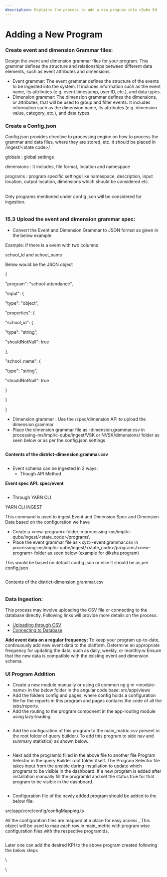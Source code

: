 ```yaml
---
description: Explains the process to add a new program into cQube Ed
---
```


# Adding a New Program

### Create event and dimension Grammar files:

Design the event and dimension grammar files for your program. This grammar defines the structure and relationships between different data elements, such as event attributes and dimensions.

* Event grammar: The event grammar defines the structure of the events to be ingested into the system. It includes information such as the event name, its attributes (e.g. event timestamp, user ID, etc.), and data types.
* Dimension grammar: The dimension grammar defines the dimensions, or attributes, that will be used to group and filter events. It includes information such as the dimension name, its attributes (e.g. dimension value, category, etc.), and data types.

### Create a Config.json

Config.json provides directive to processing engine on how to process the grammar and data files, where they are stored, etc. it should be placed in /ingest/\<state code>/

globals : global settings

dimensions : It includes, file format, location and namespace

programs : program specific settings like namespace, description, input location, output location, dimensions which should be considered etc.

\
Only programs mentioned under config.json will be considered for ingestion.

<figure><img src="https://lh4.googleusercontent.com/94rz7Ht5A0rWOEcm6PWJ6U5RWObR2oMCSJXg0OrwbO8U4DLsUakBg8EZK5VBO01NjKajQrNl-OAa9jzWJ1hNW0OyMzvVQuuKKAYAlQLkR4avrqF_dnmxcNG2Pki_ZFZ_KVtvaPkTvI3aoT8H0z0I_Cg" alt=""><figcaption></figcaption></figure>

### 15.3 Upload the event and dimension grammar spec:

* Convert the Event and Dimension Grammar to JSON format as given in the below example

Example: if there is a event with two columns

school\_id and school\_name

Below would be the JSON object



{

&#x20;    "program": "school-attendance",

&#x20;    "input": {

&#x20;        "type": "object",

&#x20;        "properties": {

&#x20;                        "school\_id": {

&#x20;                                                 "type": "string",

&#x20;                                                 "shouldNotNull": true

&#x20;            },

&#x20;           "school\_name": {

&#x20;                                                   "type": "string",

&#x20;                                                   "shouldNotNull": true

&#x20;            }

}

}



* Dimension grammar : Use the /spec/dimension API to upload the dimension grammar
* Place the dimension grammar file as -dimension.grammar.csv in processing-ms/impl/c-qube/ingest/VSK or NVSK/dimensions/ folder as seen below or as per the config.json settings

<figure><img src="https://lh3.googleusercontent.com/kY4bfdcuNteynNJrD_NsHvdcg8pnobTwhfLB9I_gJkeA9dHrbyrh_P6HtRGT_mF6bVYKyNUFSZ7-gLJ7NYJuH4t0wxJ0LhjDjMTqMdVzU0cv2klQflcQL--llS8Zxu3lgX91Nr9tuS0KW90CpE-PIqI" alt=""><figcaption></figcaption></figure>

**Contents of the district-dimension.grammar.csv**

<figure><img src="https://lh5.googleusercontent.com/aMDK7TGW7ONHajVCISgCURej1h_VirtHq_N_R232ViM-0AKANXGQZ3AmnVAsxp-9BsA9zCN0psm-u1B7Cf1RaWqiASH5txS_Hsh2ZksTO1exiSyGncUYdLQaNhjv-ZWVx5yFsay5gZeMP_it52Sd5Pg" alt=""><figcaption></figcaption></figure>

* Event schema can be ingested in 2 ways:
  * Though API Method

**Event spec API: spec/event**

<figure><img src="https://lh3.googleusercontent.com/DrupXNPiAW9-ZyqMUYteKKKhzhXhSaT3lVJEYxT-LH5ynRqX1SuJQTRTcs_Sgra5fMyv_EAHhm2BMdY1SXgfgDHLRbsiipCBW6r-h1sU5Q8urwgGtE6t2phHbNmqtOa9j_lhf4piljvmuAAnFHW9tl0" alt=""><figcaption></figcaption></figure>

* Through YARN CLI

YARN CLI INGEST

This command is used to ingest Event and Dimension Spec and Dimension Data based on the configuration we have

* Create a \<new-program> folder in processing-ms/impl/c-qube/ingest/\<state\_code>/programs\\
* Place the event grammar file as \<xyz>-event.grammar.csv in processing-ms/impl/c-qube/ingest/\<state\_code>/programs/\<new-program> folder as seen below (example for diksha program)

This would be based on default config.json or else it should be as per config.json

<figure><img src="https://lh4.googleusercontent.com/MXwUFOjitgjvhYpoAzjZIgIVYTYtfcTr_JJ5UK3HIh_v3kM9hYLMx43dXgTn4B5s_FfOUQ-boHcHI8eWWqGtZrRf6bbOcu0ZysRsNnJJGEKxswX4pJ__3Q69vJ0EQxciWl-Vz63N9PTWFou6Df_efrE" alt=""><figcaption></figcaption></figure>

Contents of the district-dimension.grammar.csv

<figure><img src="https://lh4.googleusercontent.com/74XJs0gO8v9HCRYFtj6UYcFqDzXKzk-h-HVnPKh5lMUdE69I6XUtpR7xkQUdM9w39dnwY6pQmwltmUJh_CZxXh0EZeWiZ56ecYHBCvh29embc2s0T8uR0TVXU-XMT28R3z-J3j6QpxyjPBkYtVD3TVg" alt=""><figcaption></figcaption></figure>

### Data Ingestion:

This process may involve uploading the CSV file or connecting to the database directly. Following links will provide more details on the process.

* [Uploading through CSV](broken-reference/)
* [Connecting to Database](broken-reference/)

**Add event data on a regular frequency:** To keep your program up-to-date, continuously add new event data to the platform. Determine an appropriate frequency for updating the data, such as daily, weekly, or monthly.w Ensure that the new data is compatible with the existing event and dimension schema.

### UI Program Addition

* Create a new module manually or using cli common ng g m \<module-name> in the below folder in the angular code base: src/app/views
* Add the folders config and pages, where config holds a configuration file for the reports in this program and pages contains the code of all the tabs/reports.
* Add the routing to the program component in the app-routing module using lazy-loading

<figure><img src="https://lh5.googleusercontent.com/5jp9HOEX24O3pU1qomvK1K-TUm5Tje1cqODomTY9kxwSqgK5paqkyLTaJeVt96H2tqjoMwsu_IPk6LdzgtYuhXJdXiIO2Lp0PbEm_Gx4tQ8_35LdxOL2zcQ5to94LBl9miclCtpV98IU-coMYD4giPw" alt=""><figcaption></figcaption></figure>

* Add the configuration of this program to the main\_matric.csv present in the root folder of query builder.( To add this program to side nav and summary statistics) as shown below.

<figure><img src="https://lh5.googleusercontent.com/C5MX471pQ3wkaeUMxk2b6m-DESKg5eR6DZ98TebG70dJKwe6i6y7GbtP2UWU0xrLRjL62S0iHJQLsDhSadRENe-hxakPhapeLSEcgB88O0r9qOb0Lit2X6hNHrvcD59yZWn7dXw-QWhdlKm6k13b8L4" alt=""><figcaption></figcaption></figure>

* Next add the programId filled in the above file to another file Program Selector in the query Builder root folder itself. The Program Selector file takes input from the ansible during installation to update which programs to be visible in the dashboard. If a new program is added after installation manually fill the programId and set the status true for that program to be visible in the dashboard.

<figure><img src="https://lh3.googleusercontent.com/ZmR3QT4W0BoD2xFvnxxFrBuoP2HlAoyyekf3i7HeG6ixAXUanwUnAA7v3joZvNvX0D2VtAgJqLDS9wZEh1E0dwejin8E83YSCFPhzaPhZpl9A390ABQWlkuAI3kIKMmldBnDdjdao4y2B2sObX6VeA4" alt=""><figcaption></figcaption></figure>

* Configuration file of the newly added program should be added to the below file:

src/app/core/config/configMapping.ts

All the configuration files are mapped at a place for easy access , This object will be used to map each row in main\_metric with program wise configuration files with the respective programIds.

<figure><img src="https://lh5.googleusercontent.com/hzRqczmIjAsrQz6MpSGPmnh6hIVO5_Iq8Hut922WAqTZgh495fPLdnozAsUUynvcZWly-PWhZtL_mFR3560MNxJVCCgtomPa6U0-9x2qTFOAgdqy02cJxra_LIoyGzaGNh9oQQpZR1Shi2QW--_jqSk" alt=""><figcaption></figcaption></figure>

Later one can add the desired KPI to the above program created following the below steps

\\

\\
